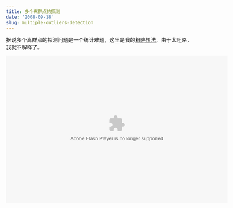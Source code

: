```yaml
---
title: 多个离群点的探测
date: '2008-09-18'
slug: multiple-outliers-detection
---
```


据说多个离群点的探测问题是一个统计难题，这里是我的[粗略想法](https://github.com/yihui/yihui.github.com/releases/download/latest/multiple-outliers.swf)，由于太粗略，我就不解释了。

<embed width="600" height="400" src="https://github.com/yihui/yihui.github.com/releases/download/latest/multiple-outliers.swf" type="application/x-shockwave-flash">

